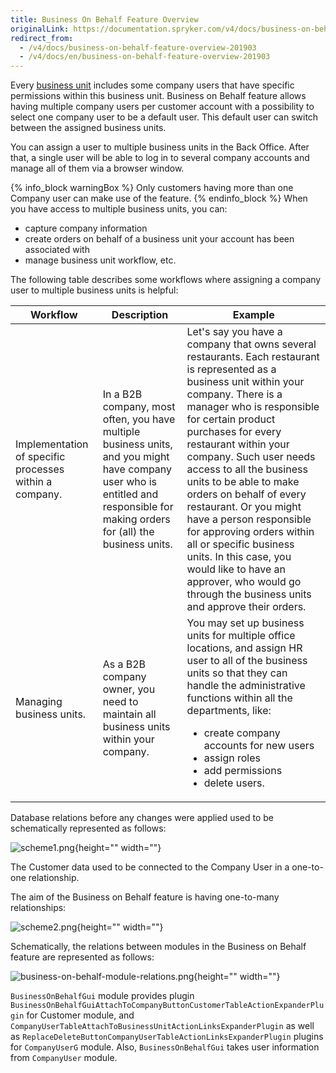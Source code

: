 ```yaml
---
title: Business On Behalf Feature Overview
originalLink: https://documentation.spryker.com/v4/docs/business-on-behalf-feature-overview-201903
redirect_from:
  - /v4/docs/business-on-behalf-feature-overview-201903
  - /v4/docs/en/business-on-behalf-feature-overview-201903
---
```


Every [business unit](/docs/scos/dev/features/202001.0/company-account-management/business-unit-management/business-unit-m) includes some company users that have specific permissions within this business unit. Business on Behalf feature allows having multiple company users per customer account with a possibility to select one company user to be a default user. This default user can switch between the assigned business units.

You can assign a user to multiple business units in the Back Office. After that, a single user will be able to log in to several company accounts and manage all of them via a browser window.

{% info_block warningBox %}
Only customers having more than one Company user can make use of the feature.
{% endinfo_block %}
When you have access to multiple business units, you can:

* capture company information
* create orders on behalf of a business unit your account has been associated with
* manage business unit workflow, etc.

The following table describes some workflows where assigning a company user to multiple business units is helpful:

| Workflow | Description | Example |
| --- | --- | --- |
| Implementation of specific processes within a company. | In a B2B company, most often, you have multiple business units, and you might have company user who is entitled and responsible for making orders for (all) the business units. | Let's say you have a company that owns several restaurants. Each restaurant is represented as a business unit within your company. There is a manager who is responsible for certain product purchases for every restaurant within your company. Such user needs access to all the business units to be able to make orders on behalf of every restaurant. Or you might have a person responsible for approving orders within all or specific business units. In this case, you would like to have an approver, who would go through the business units and approve their orders.|
|Managing business units. | As a B2B company owner, you need to maintain all business units within your company. | You may set up business units for multiple office locations, and assign HR user to all of the business units so that they can handle the administrative functions within all the departments, like:<ul><li>create company accounts for new users</li><li>assign roles</li><li>add permissions</li><li>delete users.</li></ul> |

Database relations before any changes were applied used to be schematically represented as follows:

![scheme1.png](https://spryker.s3.eu-central-1.amazonaws.com/docs/Features/Company+Account+Management/Business+on+Behalf/Business+on+Behalf+Feature+Overview/scheme1.png){height="" width=""}

The Customer data used to be connected to the Company User in a one-to-one relationship.

The aim of the Business on Behalf feature is having one-to-many relationships:


![scheme2.png](https://spryker.s3.eu-central-1.amazonaws.com/docs/Features/Company+Account+Management/Business+on+Behalf/Business+on+Behalf+Feature+Overview/scheme2.png){height="" width=""}

Schematically, the relations between modules in the Business on Behalf feature are represented as follows:

![business-on-behalf-module-relations.png](https://spryker.s3.eu-central-1.amazonaws.com/docs/Features/Company+Account+Management/Business+on+Behalf/Business+on+Behalf+Feature+Overview/business-on-behalf-module-relations.png){height="" width=""}

`BusinessOnBehalfGui` module provides plugin `BusinessOnBehalfGuiAttachToCompanyButtonCustomerTableActionExpanderPlugin` for Customer module, and `CompanyUserTableAttachToBusinessUnitActionLinksExpanderPlugin` as well as `ReplaceDeleteButtonCompanyUserTableActionLinksExpanderPlugin` plugins for `CompanyUserG` module. Also, `BusinessOnBehalfGui` takes user information from `CompanyUser` module.

 <!--
_Last review date: Mar 14, 2019_ <!-- by Oksana Karasyova -->


